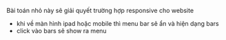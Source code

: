 Bài toán nhỏ này sẽ giải quyết trường hợp responsive cho website 
- khi về màn hình ipad hoặc mobile thì menu bar sẽ ẩn và hiện dạng bars
- click vào bars sẽ show ra menu
